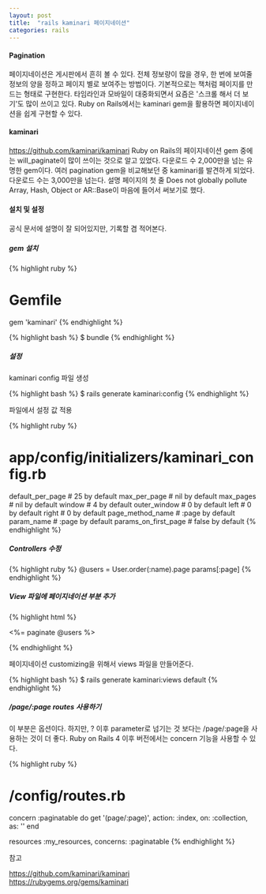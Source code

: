 ```yaml
---
layout: post
title:  "rails kaminari 페이지네이션"
categories: rails
---
```


#### Pagination

페이지네이션은 게시판에서 흔히 볼 수 있다.
전체 정보량이 많을 경우, 한 번에 보여줄 정보의 양을 정하고 페이지 별로 보여주는 방법이다.
기본적으로는 책처럼 페이지를 만드는 형태로 구현한다.
타임라인과 모바일이 대중화되면서 요즘은 '스크롤 해서 더 보기'도 많이 쓰이고 있다.
Ruby on Rails에서는 kaminari gem을 활용하면 페이지네이션을 쉽게 구현할 수 있다.

#### kaminari

<https://github.com/kaminari/kaminari>
Ruby on Rails의 페이지네이션 gem 중에는 will_paginate이 많이 쓰이는 것으로 알고 있었다.
다운로드 수 2,000만을 넘는 유명한 gem이다.
여러 pagination gem을 비교해보던 중 kaminari를 발견하게 되었다.
다운로드 수는 3,000만을 넘는다.
설명 페이지의 첫 줄 Does not globally pollute Array, Hash, Object or AR::Base이 마음에 들어서 써보기로 했다.

#### 설치 및 설정

공식 문서에 설명이 잘 되어있지만, 기록할 겸 적어본다.

##### gem 설치

{% highlight ruby %}
# Gemfile
gem 'kaminari'
{% endhighlight %}

{% highlight bash %}
$ bundle
{% endhighlight %}

##### 설정

kaminari config 파일 생성

{% highlight bash %}
$ rails generate kaminari:config
{% endhighlight %}

파일에서 설정 값 적용

{% highlight ruby %}
# app/config/initializers/kaminari_config.rb
default_per_page      # 25 by default
max_per_page          # nil by default
max_pages             # nil by default
window                # 4 by default
outer_window          # 0 by default
left                  # 0 by default
right                 # 0 by default
page_method_name      # :page by default
param_name            # :page by default
params_on_first_page  # false by default
{% endhighlight %}

##### Controllers 수정

{% highlight ruby %}
@users = User.order(:name).page params[:page]
{% endhighlight %}

##### View 파일에 페이지네이션 부분 추가

{% highlight html %}

<%= paginate @users %>

{% endhighlight %}

페이지네이션 customizing을 위해서 views 파일을 만들어준다.

{% highlight bash %}
$ rails generate kaminari:views default
{% endhighlight %}

##### /page/:page routes 사용하기

이 부분은 옵션이다.
하지만, ? 이후 parameter로 넘기는 것 보다는 /page/:page을 사용하는 것이 더 좋다.
Ruby on Rails 4 이후 버전에서는 concern 기능을 사용할 수 있다.

{% highlight ruby %}
# /config/routes.rb
concern :paginatable do
  get '(page/:page)', action: :index, on: :collection, as: ''
end

resources :my_resources, concerns: :paginatable
{% endhighlight %}

참고

<https://github.com/kaminari/kaminari><br />
<https://rubygems.org/gems/kaminari>